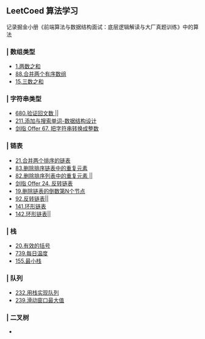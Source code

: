 ## LeetCoed 算法学习

记录掘金小册《前端算法与数据结构面试：底层逻辑解读与大厂真题训练》中的算法

### | 数组类型
  - [1.两数之和](./数组/1.两数之和.md)
  - [88.合并两个有序数组](./数组/88.合并两个有序数组.md)
  - [15.三数之和](./数组/15.三数之和.md)

### | 字符串类型
  - [680.验证回文数 ||](./字符串/680.验证回文数%20||.md)
  - [211.添加与搜索单词-数据结构设计](./字符串/211.添加与搜索单词-数据结构设计.md)
  - [剑指 Offer 67. 把字符串转换成整数](./字符串/剑指%20Offer%2067.%20把字符串转换成整数.md)

### | 链表
  - [21.合并两个排序的链表](./链表/21.合并两个排序的链表.md)
  - [83.删除排序链表中的重复元素](./链表/83.删除排序链表中的重复元素.md)
  - [82.删除排序列表中的重复元素 ||](./链表/82.删除排序链表中的重复元素II.md)
  - [剑指 Offer 24. 反转链表](./链表/剑指%20Offer%2024.%20反转链表.md)
  - [19.删除链表的倒数第N个节点](./链表/19.删除链表的倒数第N个节点.md)
  - [92.反转链表||](./链表/92.反转链表||.md)
  - [141.环形链表](./链表/141.环形链表.md)
  - [142.环形链表||](./链表/142.环形链表||.md)


### | 栈
  - [20.有效的括号](./栈/20.有效的括号.md)
  - [739.每日温度](./栈/739.每日温度.md)
  - [155.最小栈](./栈/155.最小栈.md)

### | 队列
  - [232.用栈实现队列](./队列/232.用栈实现队列.md)
  - [239.滑动窗口最大值](./队列/239.滑动窗口最大值.md)

### | 二叉树
  - []()